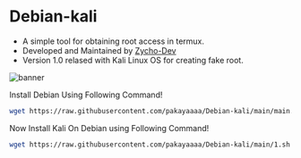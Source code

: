 # Debian-kali

- A simple tool for obtaining root access in termux.
- Developed and Maintained by <a href=https://t.me/Zycho_66>Zycho-Dev</a>
- Version 1.0 relased with Kali Linux OS for creating fake root.

![banner](https://telegra.ph/file/5a9850bd8a063f597c626.jpg)


Install Debian Using Following Command!
```bash
wget https://raw.githubusercontent.com/pakayaaaa/Debian-kali/main/main.sh ; bash main.sh
```

Now Install Kali On Debian using Following Command!
```bash
wget https://raw.githubusercontent.com/pakayaaaa/Debian-kali/main/1.sh ; bash 1.sh
```
